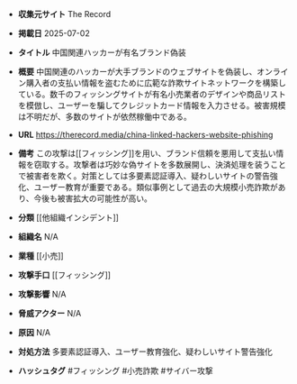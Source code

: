 - **収集元サイト**
The Record

- **掲載日**
2025-07-02

- **タイトル**
中国関連ハッカーが有名ブランド偽装

- **概要**
中国関連のハッカーが大手ブランドのウェブサイトを偽装し、オンライン購入者の支払い情報を盗むために広範な詐欺サイトネットワークを構築している。数千のフィッシングサイトが有名小売業者のデザインや商品リストを模倣し、ユーザーを騙してクレジットカード情報を入力させる。被害規模は不明だが、多数のサイトが依然稼働中である。

- **URL**
https://therecord.media/china-linked-hackers-website-phishing

- **備考**
この攻撃は[[フィッシング]]を用い、ブランド信頼を悪用して支払い情報を窃取する。攻撃者は巧妙な偽サイトを多数展開し、決済処理を装うことで被害者を欺く。対策としては多要素認証導入、疑わしいサイトの警告強化、ユーザー教育が重要である。類似事例として過去の大規模小売詐欺があり、今後も被害拡大の可能性が高い。

- **分類**
[[他組織インシデント]]

- **組織名**
N/A

- **業種**
[[小売]]

- **攻撃手口**
[[フィッシング]]

- **攻撃影響**
N/A

- **脅威アクター**
N/A

- **原因**
N/A

- **対処方法**
多要素認証導入、ユーザー教育強化、疑わしいサイト警告強化

- **ハッシュタグ**
#フィッシング #小売詐欺 #サイバー攻撃
